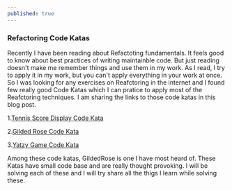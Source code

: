 ```yaml
---
published: true
---
```

### Refactoring Code Katas

Recently I have been reading about Refactoting fundamentals. It feels good to know about best practices of writing maintainble code. But just reading doesn't make me remember things and use them in my work. As I read, I try to apply it in my work, but you can't apply everything in your work at once. So I was looking for any exercises on Reafctoring in the internet and I found few really good Code Katas which I can pratice to apply most of the Reafctoring techniques. I am sharing the links to those code katas in this blog post.

1.[Tennis Score Display Code Kata](https://github.com/emilybache/Tennis-Refactoring-Kata)

2.[Gilded Rose Code Kata](https://github.com/emilybache/GildedRose-Refactoring-Kata)

3.[Yatzy Game Code Kata](https://github.com/emilybache/Yatzy-Refactoring-Kata)

Among these code katas, GildedRose is one I have most heard of. These Katas have small code base and are really thought provoking. I will be solving each of these and I will try share all the thigs I learn while solving these.
